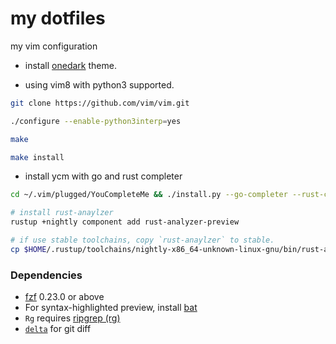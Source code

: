 # my dotfiles

my vim configuration

- install [onedark][onedark] theme.

- using vim8 with python3 supported.
```sh
git clone https://github.com/vim/vim.git

./configure --enable-python3interp=yes

make

make install
```

-  install ycm with go and rust completer
```sh
cd ~/.vim/plugged/YouCompleteMe && ./install.py --go-completer --rust-completer

# install rust-anaylzer
rustup +nightly component add rust-analyzer-preview

# if use stable toolchains, copy `rust-anaylzer` to stable.
cp $HOME/.rustup/toolchains/nightly-x86_64-unknown-linux-gnu/bin/rust-analyzer $HOME/.rustup/toolchains/stable-x86_64-unknown-linux-gnu/bin
```

### Dependencies

- [fzf][fzf-main] 0.23.0 or above
- For syntax-highlighted preview, install [bat](https://github.com/sharkdp/bat)
- `Rg` requires [ripgrep (rg)][rg]
- [`delta`][delta] for git diff 

[delta]: https://github.com/dandavison/delta
[fzf-main]: https://github.com/junegunn/fzf
[rg]:    https://github.com/BurntSushi/ripgrep
[onedark]: https://github.com/joshdick/onedark.vim
